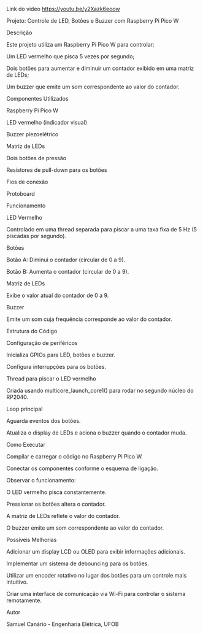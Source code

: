 Link do video https://youtu.be/y2Xazk6eoow

Projeto: Controle de LED, Botões e Buzzer com Raspberry Pi Pico W

Descrição

Este projeto utiliza um Raspberry Pi Pico W para controlar:

Um LED vermelho que pisca 5 vezes por segundo;

Dois botões para aumentar e diminuir um contador exibido em uma matriz de LEDs;

Um buzzer que emite um som correspondente ao valor do contador.

Componentes Utilizados

Raspberry Pi Pico W

LED vermelho (indicador visual)

Buzzer piezoelétrico

Matriz de LEDs

Dois botões de pressão

Resistores de pull-down para os botões

Fios de conexão

Protoboard

Funcionamento

LED Vermelho

Controlado em uma thread separada para piscar a uma taxa fixa de 5 Hz (5 piscadas por segundo).

Botões

Botão A: Diminui o contador (circular de 0 a 9).

Botão B: Aumenta o contador (circular de 0 a 9).

Matriz de LEDs

Exibe o valor atual do contador de 0 a 9.

Buzzer

Emite um som cuja frequência corresponde ao valor do contador.

Estrutura do Código

Configuração de periféricos

Inicializa GPIOs para LED, botões e buzzer.

Configura interrupções para os botões.

Thread para piscar o LED vermelho

Criada usando multicore_launch_core1() para rodar no segundo núcleo do RP2040.

Loop principal

Aguarda eventos dos botões.

Atualiza o display de LEDs e aciona o buzzer quando o contador muda.

Como Executar

Compilar e carregar o código no Raspberry Pi Pico W.

Conectar os componentes conforme o esquema de ligação.

Observar o funcionamento:

O LED vermelho pisca constantemente.

Pressionar os botões altera o contador.

A matriz de LEDs reflete o valor do contador.

O buzzer emite um som correspondente ao valor do contador.

Possíveis Melhorias

Adicionar um display LCD ou OLED para exibir informações adicionais.

Implementar um sistema de debouncing para os botões.

Utilizar um encoder rotativo no lugar dos botões para um controle mais intuitivo.

Criar uma interface de comunicação via Wi-Fi para controlar o sistema remotamente.

Autor

Samuel Canário - Engenharia Elétrica, UFOB

